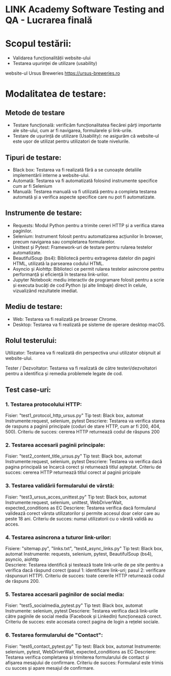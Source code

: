 # LINK Academy Software Testing and QA - Lucrarea finală

# Scopul testării:

- Validarea funcționalității website-ului
- Testarea ușurinței de utilizare (usability)

website-ul Ursus Breweries https://ursus-breweries.ro

# Modalitatea de testare:

## Metode de testare

- Testare funcțională: verificăm funcționalitatea fiecărei părți importante ale site-ului, cum ar fi navigarea, formularele și link-urile.
- Testare de ușurință de utilizare (Usability): ne asigurăm că website-ul este ușor de utilizat pentru utilizatori de toate nivelurile.

## Tipuri de testare:

- Black box: Testarea va fi realizată fără a se cunoaște detaliile implementării interne a website-ului.
- Automată: Testarea va fi automatizată folosind instrumente specifice cum ar fi Selenium
- Manuală: Testarea manuală va fi utilizată pentru a completa testarea automată și a verifica aspecte specifice care nu pot fi automatizate.

## Instrumente de testare:

- Requests: Modul Python pentru a trimite cereri HTTP și a verifica starea paginilor.
- Selenium: Instrument folosit pentru automatizarea acțiunilor în browser, precum navigarea sau completarea formularelor.
- Unittest și Pytest: Framework-uri de testare pentru rularea testelor automatizate.
- BeautifulSoup (bs4): Bibliotecă pentru extragerea datelor din pagini HTML, utilizată la parsearea codului HTML.
- Asyncio și Aiohttp: Biblioteci ce permit rularea testelor asincrone pentru performanță și eficiență în testarea link-urilor.
- Jupyter Notebook: mediu interactiv de programare folosit pentru a scrie și executa bucăți de cod Python (și alte limbaje) direct în celule, vizualizând rezultatele imediat.

## Mediu de testare:

- Web: Testarea va fi realizată pe browser Chrome.
- Desktop: Testarea va fi realizată pe sisteme de operare desktop macOS.

## Rolul testerului:

Utilizator: Testarea va fi realizată din perspectiva unui utilizator obișnuit al website-ului.

Tester / Dezvoltator: Testarea va fi realizată de către testeri/dezvoltatori pentru a identifica și remedia problemele legate de cod.

## Test case-uri:

### 1. Testarea protocolului HTTP:

Fisier: "test1_protocol_http_ursus.py"
Tip test: Black box, automat
Instrumente:request, selenium, pytest
Descriere: Testarea va verifica starea de raspuns a paginii principale (coduri de stare HTTP, cum ar fi 200, 404, 500).
Criteriu de succes: cererea HTTP returnează codul de răspuns 200

### 2. Testarea accesarii paginii principale:

Fisier: "test2_content_title_ursus.py"
Tip test: Black box, automat
Instrumente:request, selenium, pytest
Descriere: Testarea va verifica dacă pagina principală se încarcă corect și returnează titlul așteptat.
Criteriu de succes: cererea HTTP returnează titlul corect al paginii pricipale

### 3. Testarea validării formularului de vârstă:

Fisier: "test3_ursus_acces_unittest.py"
Tip test: Black box, automat
Instrumente:request, selenium, unittest, WebDriverWait, expected_conditions as EC
Descriere: Testarea verifica dacă formularul validează corect vârsta utilizatorilor și permite accesul doar celor care au peste 18 ani.
Criteriu de succes: numai utilizatorii cu o vârstă validă au acces.

### 4. Testarea asincrona a tuturor link-urilor:

Fisiere: "sitemap.py", "links.txt", "test4_async_links.py"
Tip test: Black box, automat
Instrumente: requests, selenium, pytest, BeautifulSoup (bs4), asyncio, aiohttp  
Descriere: Testarea identifică și testează toate link-urile de pe site pentru a verifica dacă răspund corect (pasul 1: identificare link-uri; pasul 2: verificare răspunsuri HTTP).
Criteriu de succes: toate cererile HTTP returnează codul de răspuns 200.

### 5. Testarea accesarii paginilor de social media:

Fisier: "test5_socialmedia_pytest.py"
Tip test: Black box, automat
Instrumente: selenium, pytest
Descriere: Testarea verifica dacă link-urile către paginile de social media (Facebook și LinkedIn) funcționează corect.
Criteriu de succes: este accesata corect pagina de login a rețelei sociale.

### 6. Testarea formularului de "Contact":

Fisier: "test6_contact_pytest.py"
Tip test: Black box, automat
Instrumente: selenium, pytest, WebDriverWait, expected_conditions as EC
Descriere: Testarea verifica completarea și trimiterea formularului de contact și afișarea mesajului de confirmare.
Criteriu de succes: Formularul este trimis cu succes și apare mesajul de confirmare.
